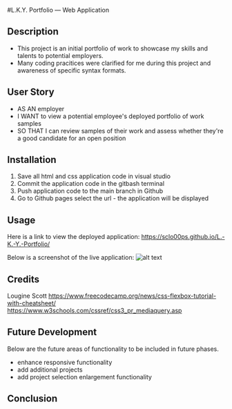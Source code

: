 #L.K.Y. Portfolio — Web Application
## Description
- This project is an initial portfolio of work to showcase my skills and talents to potential employers.  
- Many coding pracitices were clarified for me during this project and awareness of specific syntax formats.
## User Story
- AS AN employer
- I WANT to view a potential employee's deployed portfolio of work samples
- SO THAT I can review samples of their work and assess whether they're a good candidate for an open position

## Installation
1. Save all html and css application code in visual studio
2. Commit the application code in the gitbash terminal
3. Push application code to the main branch in Github 
4. Go to Github pages select the url - the application will be displayed

## Usage
Here is a link to view the deployed application: 
https://sclo00ps.github.io/L.-K.-Y.-Portfolio/


Below is a screenshot of the live application: 
![alt text](assets/images/screenshot.png)

## Credits
Lougine Scott
https://www.freecodecamp.org/news/css-flexbox-tutorial-with-cheatsheet/
https://www.w3schools.com/cssref/css3_pr_mediaquery.asp

## Future Development
Below are the future areas of functionality to be included in future phases.
- enhance responsive functionality
- add additional projects
- add project selection enlargement functionality 

## Conclusion